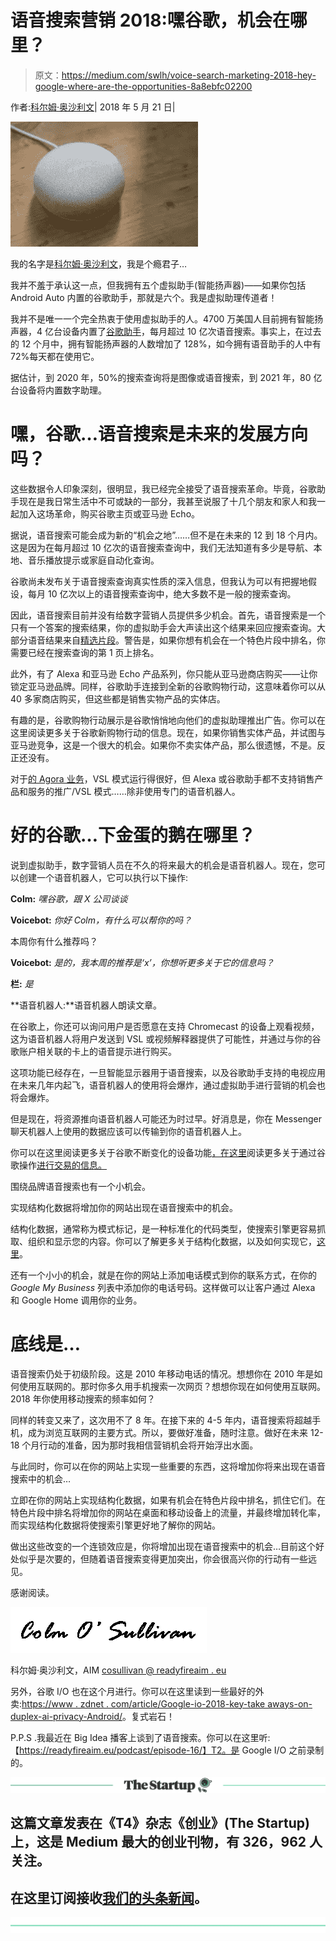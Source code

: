 # 语音搜索营销 2018:嘿谷歌，机会在哪里？

> 原文：<https://medium.com/swlh/voice-search-marketing-2018-hey-google-where-are-the-opportunities-8a8ebfc02200>

作者:[科尔姆·奥沙利文](https://readyfireaim.eu/author/colm/)| 2018 年 5 月 21 日|

![](img/8341de21c006267624b7243d6b01b427.png)

我的名字是[科尔姆·奥沙利文](https://readyfireaim.eu/author/colm/)，我是个瘾君子…

我并不羞于承认这一点，但我拥有五个虚拟助手(智能扬声器)——如果你包括 Android Auto 内置的谷歌助手，那就是六个。我是虚拟助理传道者！

我并不是唯一一个完全热衷于使用虚拟助手的人。4700 万美国人目前拥有智能扬声器，4 亿台设备内置了[谷歌助手](https://www.voicebot.ai/wp-content/uploads/2018/03/the_voicebot_smart_speaker_consumer_adoption_report_2018.pdf?inf_contact_key=db64ff5112cd0023baeedbdaaac83400ddc306738a97cbfbe3f1346f88f430f3)，每月超过 10 亿次语音搜索。事实上，在过去的 12 个月中，拥有智能扬声器的人数增加了 128%，如今拥有语音助手的人中有 72%每天都在使用它。

据估计，到 2020 年，50%的搜索查询将是图像或语音搜索，到 2021 年，80 亿台设备将内置数字助理。

# 嘿，谷歌…语音搜索是未来的发展方向吗？

这些数据令人印象深刻，很明显，我已经完全接受了语音搜索革命。毕竟，谷歌助手现在是我日常生活中不可或缺的一部分，我甚至说服了十几个朋友和家人和我一起加入这场革命，购买谷歌主页或亚马逊 Echo。

据说，语音搜索可能会成为新的“机会之地”……但不是在未来的 12 到 18 个月内。这是因为在每月超过 10 亿次的语音搜索查询中，我们无法知道有多少是导航、本地、音乐播放提示或家庭自动化查询。

谷歌尚未发布关于语音搜索查询真实性质的深入信息，但我认为可以有把握地假设，每月 10 亿次以上的语音搜索查询中，绝大多数不是一般的搜索查询。

因此，语音搜索目前并没有给数字营销人员提供多少机会。首先，语音搜索是一个只有一个答案的搜索结果，你的虚拟助手会大声读出这个结果来回应搜索查询。大部分语音结果来自[精选片段](https://readyfireaim.eu/seo/stand-out-from-the-crowd-with-googles-featured-snippets/)。警告是，如果你想有机会在一个特色片段中排名，你需要已经在搜索查询的第 1 页上排名。

此外，有了 Alexa 和亚马逊 Echo 产品系列，你只能从亚马逊商店购买——让你锁定亚马逊品牌。同样，谷歌助手连接到全新的谷歌购物行动，这意味着你可以从 40 多家商店购买，但这些都是销售实物产品的实体店。

有趣的是，谷歌购物行动展示是谷歌悄悄地向他们的虚拟助理推出广告。你可以在这里阅读更多关于谷歌新购物行动的信息。现在，如果你销售实体产品，并试图与亚马逊竞争，这是一个很大的机会。如果你不卖实体产品，那么很遗憾，不是。反正还没有。

对于[的 Agora 业务](http://theagora.com/)，VSL 模式运行得很好，但 Alexa 或谷歌助手都不支持销售产品和服务的推广/VSL 模式……除非使用专门的语音机器人。

# 好的谷歌…下金蛋的鹅在哪里？

说到虚拟助手，数字营销人员在不久的将来最大的机会是语音机器人。现在，您可以创建一个语音机器人，它可以执行以下操作:

**Colm:** *嘿谷歌，跟 X 公司谈谈*

**Voicebot:** *你好 Colm，有什么可以帮你的吗？*

本周你有什么推荐吗？

**Voicebot:** *是的，我本周的推荐是‘x’，你想听更多关于它的信息吗？*

**栏:** *是*

**语音机器人:**语音机器人朗读文章。

在谷歌上，你还可以询问用户是否愿意在支持 Chromecast 的设备上观看视频，这为语音机器人将用户发送到 VSL 或视频解释器提供了可能性，并通过与你的谷歌账户相关联的卡上的语音提示进行购买。

这项功能已经存在，一旦智能显示器用于语音搜索，以及谷歌助手支持的电视应用在未来几年内起飞，语音机器人的使用将会爆炸，通过虚拟助手进行营销的机会也将会爆炸。

但是现在，将资源推向语音机器人可能还为时过早。好消息是，你在 Messenger 聊天机器人上使用的数据应该可以传输到你的语音机器人上。

你可以在这里阅读更多关于谷歌不断变化的设备功能[，在这里](https://developers.google.com/actions/assistant/surface-capabilities)阅读更多关于通过谷歌操作[进行交易的信息。](https://developers.google.com/actions/transactions/)

围绕品牌语音搜索也有一个小机会。

实现结构化数据将增加你的网站出现在语音搜索中的机会。

结构化数据，通常称为模式标记，是一种标准化的代码类型，使搜索引擎更容易抓取、组织和显示您的内容。你可以了解更多关于结构化数据，以及如何实现它，[这里](https://readyfireaim.eu/seo/organic-traffic-seo-google-structured-data/)。

还有一个小小的机会，就是在你的网站上添加电话模式到你的联系方式，在你的 *Google My Business* 列表中添加你的电话号码。这样做可以让客户通过 Alexa 和 Google Home 调用你的业务。

# 底线是…

语音搜索仍处于初级阶段。这是 2010 年移动电话的情况。想想你在 2010 年是如何使用互联网的。那时你多久用手机搜索一次网页？想想你现在如何使用互联网。2018 年你使用移动搜索的频率如何？

同样的转变又来了，这次用不了 8 年。在接下来的 4-5 年内，语音搜索将超越手机，成为浏览互联网的主要方式。所以，要做好准备，随时注意。做好在未来 12-18 个月行动的准备，因为那时我相信营销机会将开始浮出水面。

与此同时，你可以在你的网站上实现一些重要的东西，这将增加你将来出现在语音搜索中的机会…

立即在你的网站上实现结构化数据，如果有机会在特色片段中排名，抓住它们。在特色片段中排名将增加你的网站在桌面和移动设备上的流量，并最终增加转化率，而实现结构化数据将使搜索引擎更好地了解你的网站。

做出这些改变的一个连锁效应是，你将增加出现在语音搜索中的机会…目前这个好处似乎是次要的，但随着语音搜索变得更加突出，你会很高兴你的行动有一些远见。

感谢阅读。

![](img/e61511c94c90fbf684141115ed201e66.png)

科尔姆·奥沙利文，AIM
[cosullivan @ readyfireaim . eu](mailto:cosullivan@readyfireaim.eu)

另外，谷歌 I/O 也在这个月进行。你可以在这里读到一些最好的外卖:[https://www . zdnet . com/article/Google-io-2018-key-take aways-on-duplex-ai-privacy-Android/](https://www.zdnet.com/article/google-io-2018-key-takeaways-on-duplex-ai-privacy-android/)。复式岩石！

P.P.S .我最近在 Big Idea 播客上谈到了语音搜索。你可以在这里听:【https://readyfireaim.eu/podcast/episode-16/】T2。是 Google I/O 之前录制的。

[![](img/308a8d84fb9b2fab43d66c117fcc4bb4.png)](https://medium.com/swlh)

## 这篇文章发表在《T4》杂志《创业》(The Startup)上，这是 Medium 最大的创业刊物，有 326，962 人关注。

## 在这里订阅接收[我们的头条新闻](http://growthsupply.com/the-startup-newsletter/)。

[![](img/b0164736ea17a63403e660de5dedf91a.png)](https://medium.com/swlh)
